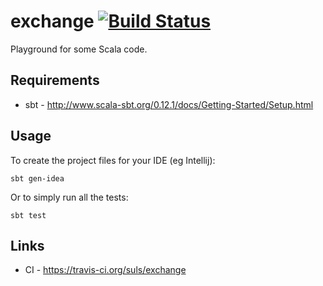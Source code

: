 exchange [![Build Status](https://travis-ci.org/suls/exchange.png?branch=master)](https://travis-ci.org/suls/exchange)
========

Playground for some Scala code.


Requirements
------------
* sbt - <http://www.scala-sbt.org/0.12.1/docs/Getting-Started/Setup.html>

Usage
-----
To create the project files for your IDE (eg Intellij):

	sbt gen-idea
	                                                        
Or to simply run all the tests:

    sbt test

Links
-----
* CI - <https://travis-ci.org/suls/exchange>

